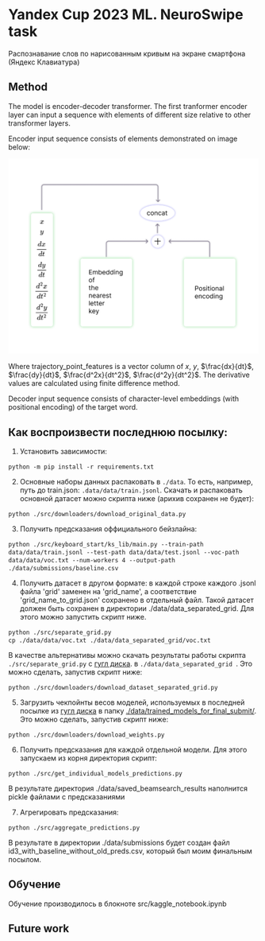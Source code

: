 # Yandex Cup 2023 ML. NeuroSwipe task

Распознавание слов по&nbsp;нарисованным кривым на&nbsp;экране смартфона (Яндекс Клавиатура)

## Method

The model is encoder-decoder transformer.
The first tranformer encoder layer can input a sequence with elements of different size relative to other transformer layers.

Encoder input sequence consists of elements demonstrated on image below:

![Here should be an image of encoder_input_sequence_element](./REAME_materials/encoder_input_sequence_element.png)

Where trajectory_point_features is a vector column of $x$, $y$, $\frac{dx}{dt}$, $\frac{dy}{dt}$, $\frac{d^2x}{dt^2}$, $\frac{d^2y}{dt^2}$. The derivative values are calculated using finite difference method.

Decoder input sequence consists of character-level embeddings (with positional encoding) of the target word.


## Как воспроизвести последнюю посылку:

1. Установить зависимости:

```shell
python -m pip install -r requirements.txt
```

2. Основные наборы данных распаковать в `./data`. То есть, например, путь до train.json: `.data/data/train.jsonl`. Скачать и распаковать основной датасет можно скрипта ниже (арихив сохранен не будет):

```shell
python ./src/downloaders/download_original_data.py
```

3. Получить предсказания оффициального бейзлайна:

```shell
python ./src/keyboard_start/ks_lib/main.py --train-path data/data/train.jsonl --test-path data/data/test.jsonl --voc-path data/data/voc.txt --num-workers 4 --output-path ./data/submissions/baseline.csv
```

4. Получить датасет в другом формате: в каждой строке каждого .jsonl файла 'grid' заменен на 'grid_name', а соответствие 'grid_name_to_grid.json' сохранено в отдельный файл. Такой датасет должен быть сохранен в директории ./data/data_separated_grid. Для этого можно запустить скрипт ниже. 

```shell
python ./src/separate_grid.py
cp ./data/data/voc.txt ./data/data_separated_grid/voc.txt
```

В качестве альтернативы можно скачать результаты работы скрипта `./src/separate_grid.py` c [гугл диска](https://drive.google.com/drive/folders/1rRBUKUC0D6eZBJqT9qKs5fKQLl-gboej?usp=sharing). в `./data/data_separated_grid `. Это можно сделать, запустив скрипт ниже:

```shell
python ./src/downloaders/download_dataset_separated_grid.py
```

5. Загрузить чекпойнты весов моделей, используемых в последней посылке из [гугл диска](https://drive.google.com/drive/folders/1-iFPYCcRYy-tEu14Ry6xU6SMMf3eCjn6?usp=sharing) в папку [./data/trained_models_for_final_submit/](./data/trained_models_for_final_submit/). Это можно сделать, запустив скрипт ниже:

```shell
python ./src/downloaders/download_weights.py
```

6. Получить предсказания для каждой отдельной модели. Для этого запускаем из корня директория скрипт:

```shell
python ./src/get_individual_models_predictions.py
```

В результате директория ./data/saved_beamsearch_results наполнится pickle файлами с предсказаниями

7. Агрегировать предсказания:

```shell
python ./src/aggregate_predictions.py
```

В результате в директории ./data/submissions будет создан файл id3_with_baseline_without_old_preds.csv, который был моим финальным посылом.


## Обучение
Обучение производилось в блокноте src/kaggle_notebook.ipynb

<!-- Перед побучением необходимо очистить тренировочный датасет -->

## Future work